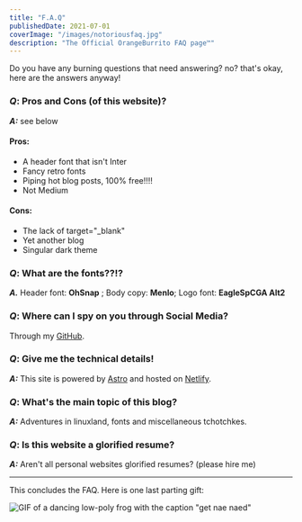 ```yaml
---
title: "F.A.Q"
publishedDate: 2021-07-01
coverImage: "/images/notoriousfaq.jpg"
description: "The Official OrangeBurrito FAQ page™"
---
```


Do you have any burning questions that need answering? no? that's okay, here are the answers anyway!

### *Q*: Pros and Cons (of this website)?
***A:*** see below

#### Pros:
- A header font that isn't Inter
- Fancy retro fonts
- Piping hot blog posts, 100% free!!!!
- Not Medium

#### Cons:
- The lack of target="_blank"
- Yet another blog
- Singular dark theme

### *Q*: What are the fonts??!?
***A.*** Header font: **OhSnap** ; Body copy: **Menlo**;  Logo font: **EagleSpCGA Alt2**

### *Q*: Where can I spy on you through Social Media?
Through my [GitHub](https://github.com/orangeburrito).

### *Q*: Give me the technical details!
***A:*** This site is powered by [Astro](https://astro.build/) and hosted on [Netlify](https://netlify.com).

### *Q*: What's the main topic of this blog?
***A:*** Adventures in linuxland, fonts and miscellaneous tchotchkes.

### *Q*: Is this website a glorified resume?
***A:*** Aren't all personal websites glorified resumes? (please hire me)
___ 

This concludes the FAQ. Here is one last parting gift:

![GIF of a dancing low-poly frog with the caption "get nae naed"](https://cdn2.scratch.mit.edu/get_image/gallery/25749872_170x100.png)